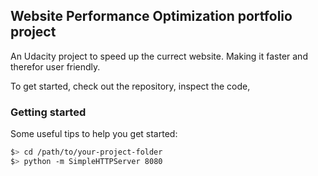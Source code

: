 ## Website Performance Optimization portfolio project

An Udacity project to speed up the currect website. Making it faster and therefor user friendly. 

To get started, check out the repository, inspect the code,

### Getting started

Some useful tips to help you get started:

  ```bash
  $> cd /path/to/your-project-folder
  $> python -m SimpleHTTPServer 8080
  ```
